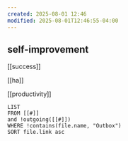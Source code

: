 ```yaml
---
created: 2025-08-01 12:46
modified: 2025-08-01T12:46:55-04:00
---
```

## self-improvement

[[success]]

[[ha]]

[[productivity]]

```dataview
LIST
FROM [[#]]
and !outgoing([[#]])
WHERE !contains(file.name, "Outbox")
SORT file.link asc
```
